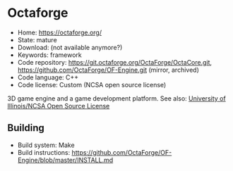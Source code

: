# Octaforge

- Home: https://octaforge.org/
- State: mature
- Download: (not available anymore?)
- Keywords: framework
- Code repository: https://git.octaforge.org/OctaForge/OctaCore.git, https://github.com/OctaForge/OF-Engine.git (mirror, archived)
- Code language: C++
- Code license: Custom (NCSA open source license)

3D game engine and a game development platform.
See also:
[University of Illinois/NCSA Open Source License](https://github.com/OctaForge/OF-Engine/blob/master/COPYING.md)

## Building

- Build system: Make
- Build instructions: https://github.com/OctaForge/OF-Engine/blob/master/INSTALL.md
